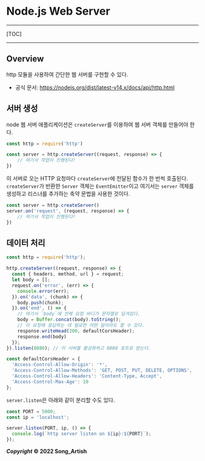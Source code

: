 # Node.js Web Server

---

[TOC]

---

## Overview

http 모듈을 사용하여 간단한 웹 서버를 구현할 수 있다.

- 공식 문서: https://nodejs.org/dist/latest-v14.x/docs/api/http.html

## 서버 생성

node 웹 서버 애플리케이션은 `createServer`를 이용하여 웹 서버 객체를 만들어야 한다. 

```javascript
const http = require('http')

const server = http.createServer((request, response) => {
    // 여기서 작업이 진행된다!
})
```

이 서버로 오는 HTTP 요청마다 `createServer`에 전달된 함수가 한 번씩 호출된다. `createServer`가 반환한 `Server` 객체는 `EventEmitter`이고 여기서는 `server` 객체를 생성하고 리스너를 추가하는 축약 문법을 사용한 것이다.

```javascript
const server = http.createServer()
server.on('request', (request, response) => {
    // 여기서 작업이 진행된다!
})
```

## 데이터 처리

```javascript
const http = require('http');

http.createServer((request, response) => {
  const { headers, method, url } = request;
  let body = [];
  request.on('error', (err) => {
    console.error(err);
  }).on('data', (chunk) => {
    body.push(chunk);
  }).on('end', () => {
    // 여기서 `body`에 전체 요청 바디가 문자열로 담겨있다.
    body = Buffer.concat(body).toString();
    // 이 요청에 응답하는 데 필요한 어떤 일이라도 할 수 있다.
    response.writeHead(200, defaultCorsHeader);
    response.end(body)
  });
}).listen(8080); // 이 서버를 활성화하고 8080 포트로 받는다.

const defaultCorsHeader = {
  'Access-Control-Allow-Origin': '*',
  'Access-Control-Allow-Methods': 'GET, POST, PUT, DELETE, OPTIONS',
  'Access-Control-Allow-Headers': 'Content-Type, Accept',
  'Access-Control-Max-Age': 10
};
```

`server.listen`은 아래와 같이 분리할 수도 있다.

```javascript
const PORT = 5000;
const ip = 'localhost';

server.listen(PORT, ip, () => {
  console.log(`http server listen on ${ip}:${PORT}`);
});
```

***Copyright* © 2022 Song_Artish**